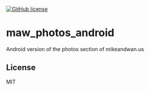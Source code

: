 [![GitHub license](https://img.shields.io/github/license/mashape/apistatus.svg)](https://github.com/AerisG222/maw_photos_android/blob/master/LICENSE.md)

# maw_photos_android

Android version of the photos section of mikeandwan.us

## License
MIT

